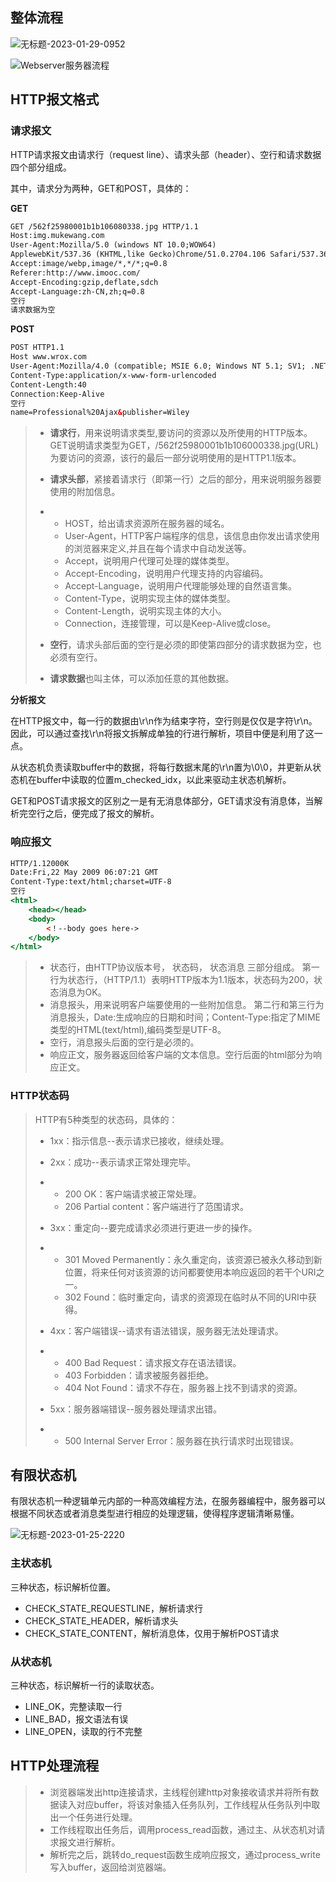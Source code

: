 ## 整体流程

![无标题-2023-01-29-0952](http://pic.shixiaocaia.fun/202301291528469.png)

![Webserver服务器流程](http://pic.shixiaocaia.fun/202301291533757.png)

## HTTP报文格式

### 请求报文

HTTP请求报文由请求行（request line）、请求头部（header）、空行和请求数据四个部分组成。

其中，请求分为两种，GET和POST，具体的：

 **GET**

```html
GET /562f25980001b1b106080338.jpg HTTP/1.1
Host:img.mukewang.com
User-Agent:Mozilla/5.0 (windows NT 10.0;WOW64)
ApplewebKit/537.36 (KHTML,like Gecko)Chrome/51.0.2704.106 Safari/537.36
Accept:image/webp,image/*,*/*;q=0.8
Referer:http://www.imooc.com/
Accept-Encoding:gzip,deflate,sdch
Accept-Language:zh-CN,zh;q=0.8
空行
请求数据为空
```

**POST**

```html
POST HTTP1.1
Host www.wrox.com
User-Agent:Mozilla/4.0 (compatible; MSIE 6.0; Windows NT 5.1; SV1; .NET CLR 2.0.50727; .NET CLR 3.0.04506.648; .NET CLR 3.5.21022)
Content-Type:application/x-www-form-urlencoded
Content-Length:40
Connection:Keep-Alive
空行
name=Professional%20Ajax&publisher=Wiley
```

> - **请求行**，用来说明请求类型,要访问的资源以及所使用的HTTP版本。
>   GET说明请求类型为GET，/562f25980001b1b106000338.jpg(URL)为要访问的资源，该行的最后一部分说明使用的是HTTP1.1版本。
>
> - **请求头部**，紧接着请求行（即第一行）之后的部分，用来说明服务器要使用的附加信息。
>
> - - HOST，给出请求资源所在服务器的域名。
>   - User-Agent，HTTP客户端程序的信息，该信息由你发出请求使用的浏览器来定义,并且在每个请求中自动发送等。
>   - Accept，说明用户代理可处理的媒体类型。
>   - Accept-Encoding，说明用户代理支持的内容编码。
>   - Accept-Language，说明用户代理能够处理的自然语言集。
>   - Content-Type，说明实现主体的媒体类型。
>   - Content-Length，说明实现主体的大小。
>   - Connection，连接管理，可以是Keep-Alive或close。
>
> - **空行**，请求头部后面的空行是必须的即使第四部分的请求数据为空，也必须有空行。
>
> - **请求数据**也叫主体，可以添加任意的其他数据。

**分析报文**

在HTTP报文中，每一行的数据由\r\n作为结束字符，空行则是仅仅是字符\r\n。因此，可以通过查找\r\n将报文拆解成单独的行进行解析，项目中便是利用了这一点。

从状态机负责读取buffer中的数据，将每行数据末尾的\r\n置为\0\0，并更新从状态机在buffer中读取的位置m_checked_idx，以此来驱动主状态机解析。

GET和POST请求报文的区别之一是有无消息体部分，GET请求没有消息体，当解析完空行之后，便完成了报文的解析。

### 响应报文

```htm
HTTP/1.12000K
Date:Fri,22 May 2009 06:07:21 GMT
Content-Type:text/html;charset=UTF-8
空行
<html>
	<head></head>
	<body>
		<！--body goes here->
	</body>
</html>
```

> - 状态行，由HTTP协议版本号， 状态码， 状态消息 三部分组成。
>   第一行为状态行，（HTTP/1.1）表明HTTP版本为1.1版本，状态码为200，状态消息为OK。
> - 消息报头，用来说明客户端要使用的一些附加信息。
>   第二行和第三行为消息报头，Date:生成响应的日期和时间；Content-Type:指定了MIME类型的HTML(text/html),编码类型是UTF-8。
> - 空行，消息报头后面的空行是必须的。
> - 响应正文，服务器返回给客户端的文本信息。空行后面的html部分为响应正文。

### HTTP状态码

> HTTP有5种类型的状态码，具体的：
>
> - 1xx：指示信息--表示请求已接收，继续处理。
>
> - 2xx：成功--表示请求正常处理完毕。
>
> - - 200 OK：客户端请求被正常处理。
>   - 206 Partial content：客户端进行了范围请求。
>
> - 3xx：重定向--要完成请求必须进行更进一步的操作。
>
> - - 301 Moved Permanently：永久重定向，该资源已被永久移动到新位置，将来任何对该资源的访问都要使用本响应返回的若干个URI之一。
>   - 302 Found：临时重定向，请求的资源现在临时从不同的URI中获得。
>
> - 4xx：客户端错误--请求有语法错误，服务器无法处理请求。
>
> - - 400 Bad Request：请求报文存在语法错误。
>   - 403 Forbidden：请求被服务器拒绝。
>   - 404 Not Found：请求不存在，服务器上找不到请求的资源。
>
> - 5xx：服务器端错误--服务器处理请求出错。
>
> - - 500 Internal Server Error：服务器在执行请求时出现错误。

## 有限状态机

有限状态机一种逻辑单元内部的一种高效编程方法，在服务器编程中，服务器可以根据不同状态或者消息类型进行相应的处理逻辑，使得程序逻辑清晰易懂。

![无标题-2023-01-25-2220](http://pic.shixiaocaia.fun/202301261437542.png)

### 主状态机

三种状态，标识解析位置。

- CHECK_STATE_REQUESTLINE，解析请求行
- CHECK_STATE_HEADER，解析请求头
- CHECK_STATE_CONTENT，解析消息体，仅用于解析POST请求

### 从状态机

三种状态，标识解析一行的读取状态。

- LINE_OK，完整读取一行
- LINE_BAD，报文语法有误
- LINE_OPEN，读取的行不完整

## HTTP处理流程

> - 浏览器端发出http连接请求，主线程创建http对象接收请求并将所有数据读入对应buffer，将该对象插入任务队列，工作线程从任务队列中取出一个任务进行处理。
> - 工作线程取出任务后，调用process_read函数，通过主、从状态机对请求报文进行解析。
> - 解析完之后，跳转do_request函数生成响应报文，通过process_write写入buffer，返回给浏览器端。
